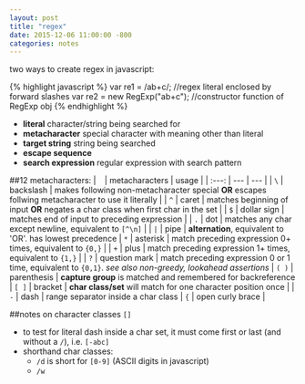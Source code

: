 ```yaml
---
layout: post
title: "regex"
date: 2015-12-06 11:00:00 -800
categories: notes
---
```


two ways to create regex in javascript:

{% highlight javascript %}
var re1 = /ab+c/; //regex literal enclosed by forward slashes
var re2 = new RegExp("ab+c"); //constructor function of RegExp obj
{% endhighlight %}


- **literal** character/string being searched for
- **metacharacter** special character with meaning other than literal
- **target string** string being searched
- **escape sequence**
- **search expression** regular expression with search pattern

##12 metacharacters:
| ` ` | metacharacters | usage |
| :---: | --- | --- |
| `\` | backslash | makes following non-metacharacter special **OR** escapes follwing metacharacter to use it literally |
| `^` | caret | matches beginning of input **OR** negates a char class when first char in the set |
| `$` | dollar sign | matches end of input to preceding expression |
| `.` | dot | matches any char except newline, equivalent to `[^\n]` |
| `|` | pipe | **alternation**, equivalent to 'OR'. has lowest precedence
| `*` | asterisk | match preceding expression 0+ times, equivalent to `{0,}` |
| `+` | plus | match preceding expression 1+ times, equivalent to `{1,}` |
| `?` | question mark | match preceding expression 0 or 1 time, equivalent to `{0,1}`. *see also non-greedy, lookahead assertions*
| `( )` | parenthesis | **capture  group** is matched and remembered for backreference
| `[ ]` | bracket | **char class/set** will match for one character position once |
| `-` | dash | range separator inside a char class
| `{` | open curly brace |

##notes on character classes `[]`
* to test for literal dash inside a char set, it must come first or last (and without a `/`), i.e. `[-abc]`
* shorthand char classes:
	* `/d` is short for `[0-9]` (ASCII digits in javascript)
	* `/w` 